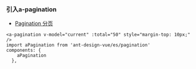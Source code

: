 ### 引入a-pagination
- [Pagination 分页](https://www.antdv.com/components/pagination-cn/)
```
<a-pagination v-model="current" :total="50" style="margin-top: 10px;" />
import aPagination from 'ant-design-vue/es/pagination'
components: {
    aPagination
  },
```